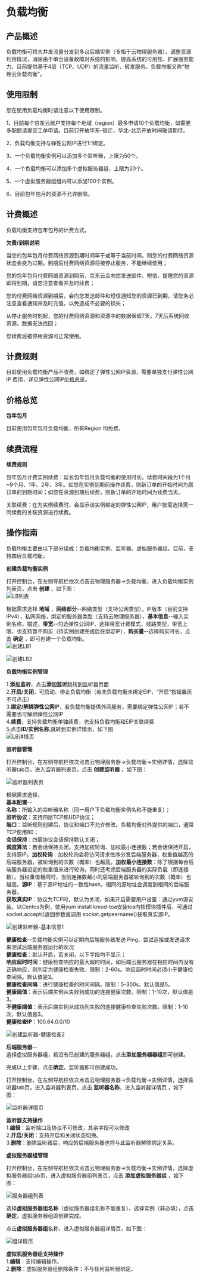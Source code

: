 # 负载均衡

## 产品概述

负载均衡可将大并发流量分发到多台后端实例（专指于云物理服务器），调整资源利用情况，消除由于单台设备故障对系统的影响，提高系统的可用性、扩展服务能力，目前提供基于4层（TCP、UDP）的流量监听、转发服务。负载均衡又称“物理云负载均衡”。

## 使用限制

您在使用负载均衡时请注意以下使用限制。

1、目前每个京东云账户支持每个地域（region）最多申请10个负载均衡，如需更多配额请提交工单申请。目前只开放华东-宿迁，华北-北京开放时间敬请期待。<br/>

2、负载均衡支持与弹性公网IP进行1:1绑定。<br/>

3、一个负载均衡实例可以添加多个监听器，上限为50个。<br/>

4、一个负载均衡可以添加多个虚拟服务器组，上限为20个。<br/>

5、一个虚拟服务器组组内可以添加100个实例。<br/>

6、目前包年包月的资源不允许删除。<br/>

## 计费概述

负载均衡支持包年包月的计费方式。

**欠费/到期说明**

当您的包年包月付费网络资源到期时间早于或等于当前时间，则您的付费网络资源状态会变为过期。到期后付费网络资源将被停止服务，不能继续使用；

您的包年包月付费网络资源到期前，京东云会向您发送邮件、短信，提醒您的资源即将到期，请您注意查看并及时续费；

您的付费网络资源到期后，会向您发送邮件和短信通知您的资源已到期，请您务必注意查看通知并及时充值，以免造成不必要的损失；

从停止服务时刻起，您的付费网络资源和资源中的数据保留7天，7天后系统回收资源，数据无法找回；

您续费后被停用资源可正常使用。

## 计费规则

目前使用负载均衡产品不收费，如绑定了弹性公网IP资源，需要单独支付弹性公网IP 费用，详见弹性公网IP[价格总览](../../Pricing/Price-Overview.md)。

## 价格总览

**包年包月**

目前使用包年包月负载均衡，所有Region 均免费。

## 续费流程

**续费规则**

包年包月计费实例续费：延长包年包月负载均衡的使用时长。续费时间段为1个月~9个月、1年、2年、3年。如您在实例到期前操作续费，则新订单的开始时间为原订单的到期时间；如您在资源到期后续费，则新订单的开始时间为续费当天。

关联续费：在为实例续费时，会显示该实例绑定的弹性公网IP，用户按需选择需一同续费的关联资源进行续费。

## 操作指南

负载均衡主要由以下部分组成：负载均衡实例、监听器、虚拟服务器组。目前，支持四层负载均衡。

**创建负载均衡实例**

打开控制台，在左侧导航栏依次点击云物理服务器->负载均衡，进入负载均衡实例列表页，点击 **创建** ，如下图：<br/>
![LB列表](../../Image/lb%20list.png)

根据需求选择 **地域** ，**网络部分**--网络类型（支持公网类型），IP版本（目前支持IPv4），私网网络，绑定的服务器类型（支持云物理服务器），**基本信息**--输入实例名称，描述，**带宽**--勾选弹性公网IP，选择带宽计费模式，线路类型，带宽上限，也支持暂不购买（待实例创建完成后在绑定IP），**购买量**--选择购买时长，点击 **确定** ，即可创建一个负载均衡。<br/>
![创建LB1](../../Image/create%20lb1.png)

![创建LB2](../../Image/create%20lb2.png)

**负载均衡实例管理**

1.**添加监听**，点击**添加监听**跳转到监听器页面<br/>
2.**开启/关闭**，可启动、停止负载均衡（若未负载均衡未绑定EIP，“开启”按钮置灰不可点击）<br/>
3.**绑定/解绑弹性公网IP**，若负载均衡提供外网服务，需要绑定弹性公网IP；若不需要也可解绑弹性公网IP<br/>
4.**续费**，支持负载均衡单独续费，也支持负载均衡和EIP关联续费<br/>
5.点击**ID/实例名称**,跳转到实例详情页，如下图<br/>
![LB详情页](../../Image/lb%20describe.png)

**监听器管理**

打开控制台，在左侧导航栏依次点击云物理服务器->负载均衡->实例详情，选择监听器tab页，进入监听器列表页，点击 **创建监听器** ，如下图：<br/>

![监听器列表页](../../Image/linster%20list.png)

根据需求选择，<br/>
**基本配置**--<br/>
**名称**：所输入的监听器名称（同一用户下负载均衡实例名称不能重复）；<br/>
**监听协议**：支持四层TCP和UDP协议；<br/>
**端口**：监听规则创建后，协议和端口不允许修改。负载均衡对外提供的端口，通常TCP使用80；<br/>
**会话保持**：四层协议会话保持默认关闭；<br/>
**调度算法**：若会话保持关闭，支持加权轮询、加权最小连接数；若会话保持开启，支持源IP。**加权轮询**：加权轮询会将访问请求依序分发后端服务器，权重值越高的后端服务器，被轮询到的次数（概率）也越高。**加权最小连接数**：除了根据每台后端服务器设定的权重值来进行轮询，同时还考虑后端服务器的实际负载（即连接数）。当权重值相同时，当前连接数越小的后端服务器被轮询到的次数（概率）也越高。**源IP**：基于源IP地址的一致性hash，相同的源地址会调度到相同的后端服务器。<br/>
**获取真实IP**：协议为TCP时，默认为关闭，如果开启需要用户设置：通过yum源安装。以Centos为例，使用yum install kmod-toa安装toa内核模块插件后，可通过socket.accept()返回参数或调用 socket.getpeername()获取真实源IP。<br/>

![创建监听器-基本信息1](../../Image/create%20listener%20info1.png)

**健康检查**--负载均衡实例可以定期向后端服务器发送 Ping、尝试连接或发送请求来测试后端服务器运行的状况<br/>
**健康检查**：默认开启，若关闭，以下字段均不显示；<br/>
**响应超时时间**：健康检查响应的最大超时时间，如后端云服务器在相应时间内没有正确响应，则判定为健康检查失败。限制：2-60s。响应超时时间必须小于健康检查间隔。默认值是3。<br/>
**健康检查间隔**：进行健康检查的时间间隔。限制：5-300s，默认值是5。<br/>
**健康阈值**：表示后端实例从失败到成功的连接健康次数。限制：1-10次，默认值是3。<br/>
**不健康阈值**：表示后端实例从成功到失败的连接健康检查失败次数。限制：1-10次，默认值是3。<br/>
**健康检查IP**：100.64.0.0/10<br/>

![创建监听器-健康检查2](../../Image/create%20listener%202.png)

**后端服务器**--<br/>
选择虚拟服务器组，若没有已创建的服务器组，点击**添加服务器器组**即可创建。

完成以上步骤，点击**确定**，监听器即可创建成功。

打开控制台，在左侧导航栏依次点击云物理服务器->负载均衡->实例详情，选择监听器tab页，进入监听器列表页，点击 **监听器名称**，进入监听器详情页 ，如下图：<br/>

![监听器详情页](../../Image/listener%20describe.png)

**监听器支持操作**<br/>
1.**编辑**：监听端口及协议不可修改，其余字段可以修改<br/>
2.**开启/关闭**：支持开启和关闭状态切换。 <br/>
3.**删除**：删除监听器后，响应的后端服务器也将与此监听器解除绑定关系。<br/>

**虚拟服务器组管理**

打开控制台，在左侧导航栏依次点击云物理服务器->负载均衡->实例详情，选择虚拟服务器组tab页，进入虚拟服务器组列表页，点击 **添加虚拟服务器组** ，如下图：<br/>

![服务器组列表](../../Image/v-server-list.png)

选择**虚拟服务器组名称**（虚拟服务器组名称不能重复）、选择实例（非必填），点击**确定**，虚拟服务器组即创建完成。<br/>

点击**虚拟服务器组**名称，进入虚拟服务器组详情页，如下图：<br/>

![组详情页](../../Image/v-server-describe.png)

**虚拟机服务器组支持操作**<br/>
1.**编辑**：支持编辑操作。<br/>
2.**删除**：虚拟服务器组删除条件：不与任何监听器绑定。<br/>










